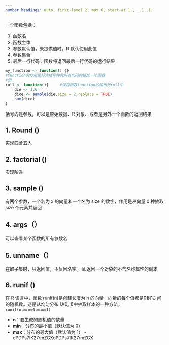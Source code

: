 ```yaml
---
number headings: auto, first-level 2, max 6, start-at 1., _.1..1.
---
```




一个函数包括：
1. 函数名
2. 函数主体
3. 参数默认值，未提供值时，R 默认使用此值
4. 参数集合
5. 最后一行代码：函数将返回最后一行代码的运行结果
```r
my_function <- function() {}
#function的作用是将大括号种的所有代码构建成一个函数
#例
roll <- function(){     #保存函数function的输出到roll中
	die <- 1:6
	dice <- sample(die,size = 2,replace = TRUE)
	sum(dice)
}
```
括号内是参数，可以是原始数据、R 对象、或者是另外一个函数的返回结果

## 1. Round ()
实现四舍五入

## 2. factorial ()
实现阶乘
## 3. sample ()
有两个参数，一个名为 x 的向量和一个名为 size 的数字，作用是从向量 x 种抽取 size 个元素并返回

## 4. args（）
可以查看某个函数的所有参数名

## 5. unname（）
在取子集时，只返回值，不反回名字。
即返回一个对象的不含名称属性的副本

## 6. runif ()
在 R 语言中，函数 runif(n)是创建长度为 n 的向量，向量的每个值都是0到1之间的随机数。这是从均匀分布 U(0, 1)中抽取样本的一种方法。
`runif(n,min=0,max=1)`
- **n**：要生成的随机值的数量
- **min**：分布的最小值（默认值为 0）
- **max**：分布的最大值（默认值为 1）
-dPDPs7IK27rmZGXdPDPs7IK27rmZGX